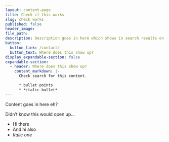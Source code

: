 ```yaml
---
layout: content-page
title: Check if this works
slug: check works
published: false
header_image:
file_path:
description: Description goes in here which shows in search results on site.
button:
  button_link: /contact/
  button_text: Where does this show up?
display_expandable-section: false
expandable-section:
  - header: Where does this show up?
    content_markdown: |-
      Check search for this content.

      * bullet points
      * *italic bullet*
---
```


Content goes in here eh?

Didn’t know this would open up…

* Hi there
* And hi also
* *Italic one*